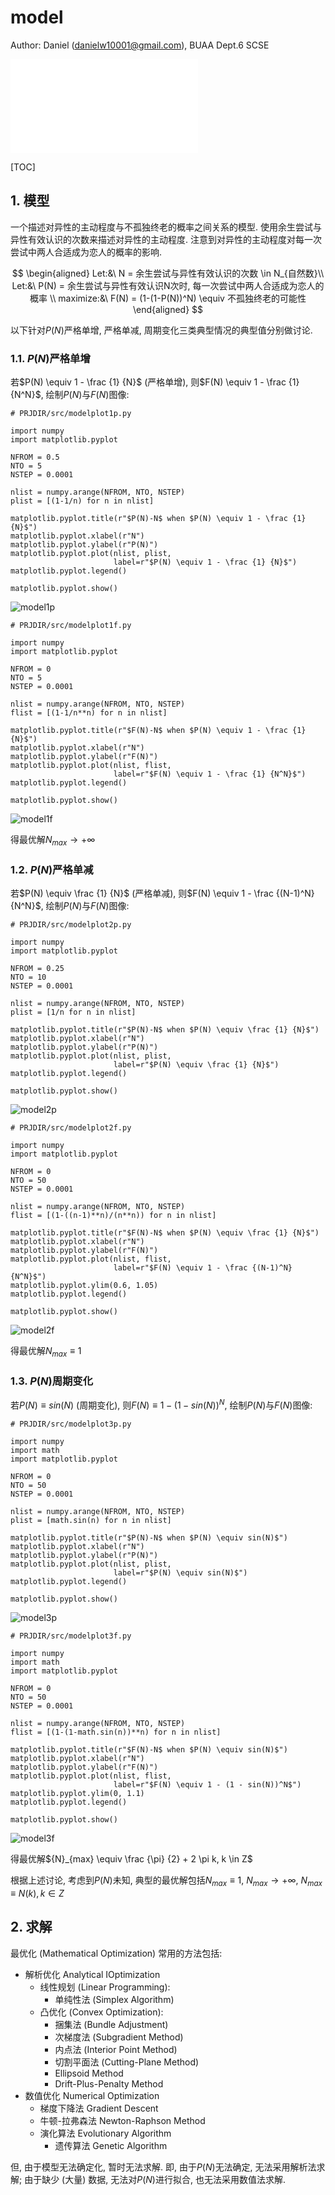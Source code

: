 # model

Author: Daniel (danielw10001@gmail.com), BUAA Dept.6 SCSE

![Rendered PDF](README.pdf)

[TOC]

## 1. 模型

一个描述对异性的主动程度与不孤独终老的概率之间关系的模型. 使用余生尝试与异性有效认识的次数来描述对异性的主动程度.
注意到对异性的主动程度对每一次尝试中两人合适成为恋人的概率的影响.

$$
\begin{aligned}
Let:&\ N = 余生尝试与异性有效认识的次数 \in N_{自然数}\\
Let:&\ P(N) = 余生尝试与异性有效认识N次时, 每一次尝试中两人合适成为恋人的概率 \\
maximize:&\ F(N) = (1-(1-P(N))^N) \equiv 不孤独终老的可能性
\end{aligned}
$$

以下针对$P(N)$严格单增, 严格单减, 周期变化三类典型情况的典型值分别做讨论.

### 1.1. $P(N)$严格单增

若$P(N) \equiv 1 - \frac {1} {N}$ (严格单增), 则$F(N) \equiv 1 - \frac {1} {N^N}$, 绘制$P(N)$与$F(N)$图像:

```python3
# PRJDIR/src/modelplot1p.py

import numpy
import matplotlib.pyplot

NFROM = 0.5
NTO = 5
NSTEP = 0.0001

nlist = numpy.arange(NFROM, NTO, NSTEP)
plist = [(1-1/n) for n in nlist]

matplotlib.pyplot.title(r"$P(N)-N$ when $P(N) \equiv 1 - \frac {1} {N}$")
matplotlib.pyplot.xlabel(r"N")
matplotlib.pyplot.ylabel(r"P(N)")
matplotlib.pyplot.plot(nlist, plist,
                       label=r"$P(N) \equiv 1 - \frac {1} {N}$")
matplotlib.pyplot.legend()

matplotlib.pyplot.show()
```

![model1p](./pic/model1p.png)

```python3
# PRJDIR/src/modelplot1f.py

import numpy
import matplotlib.pyplot

NFROM = 0
NTO = 5
NSTEP = 0.0001

nlist = numpy.arange(NFROM, NTO, NSTEP)
flist = [(1-1/n**n) for n in nlist]

matplotlib.pyplot.title(r"$F(N)-N$ when $P(N) \equiv 1 - \frac {1} {N}$")
matplotlib.pyplot.xlabel(r"N")
matplotlib.pyplot.ylabel(r"F(N)")
matplotlib.pyplot.plot(nlist, flist,
                       label=r"$F(N) \equiv 1 - \frac {1} {N^N}$")
matplotlib.pyplot.legend()

matplotlib.pyplot.show()
```

![model1f](./pic/model1f.png)

得最优解${N}_{max} \to + \infty$

### 1.2. $P(N)$严格单减

若$P(N) \equiv \frac {1} {N}$ (严格单减), 则$F(N) \equiv 1 - \frac {(N-1)^N} {N^N}$, 绘制$P(N)$与$F(N)$图像:

```python3
# PRJDIR/src/modelplot2p.py

import numpy
import matplotlib.pyplot

NFROM = 0.25
NTO = 10
NSTEP = 0.0001

nlist = numpy.arange(NFROM, NTO, NSTEP)
plist = [1/n for n in nlist]

matplotlib.pyplot.title(r"$P(N)-N$ when $P(N) \equiv \frac {1} {N}$")
matplotlib.pyplot.xlabel(r"N")
matplotlib.pyplot.ylabel(r"P(N)")
matplotlib.pyplot.plot(nlist, plist,
                       label=r"$P(N) \equiv \frac {1} {N}$")
matplotlib.pyplot.legend()

matplotlib.pyplot.show()
```

![model2p](./pic/model2p.png)

```python3
# PRJDIR/src/modelplot2f.py

import numpy
import matplotlib.pyplot

NFROM = 0
NTO = 50
NSTEP = 0.0001

nlist = numpy.arange(NFROM, NTO, NSTEP)
flist = [(1-((n-1)**n)/(n**n)) for n in nlist]

matplotlib.pyplot.title(r"$F(N)-N$ when $P(N) \equiv \frac {1} {N}$")
matplotlib.pyplot.xlabel(r"N")
matplotlib.pyplot.ylabel(r"F(N)")
matplotlib.pyplot.plot(nlist, flist,
                       label=r"$F(N) \equiv 1 - \frac {(N-1)^N} {N^N}$")
matplotlib.pyplot.ylim(0.6, 1.05)
matplotlib.pyplot.legend()

matplotlib.pyplot.show()
```

![model2f](./pic/model2f.png)

得最优解${N}_{max} \equiv 1$

### 1.3. $P(N)$周期变化

若$P(N) \equiv sin(N)$ (周期变化), 则$F(N) \equiv 1 - (1 - sin(N))^N$, 绘制$P(N)$与$F(N)$图像:

```python3
# PRJDIR/src/modelplot3p.py

import numpy
import math
import matplotlib.pyplot

NFROM = 0
NTO = 50
NSTEP = 0.0001

nlist = numpy.arange(NFROM, NTO, NSTEP)
plist = [math.sin(n) for n in nlist]

matplotlib.pyplot.title(r"$P(N)-N$ when $P(N) \equiv sin(N)$")
matplotlib.pyplot.xlabel(r"N")
matplotlib.pyplot.ylabel(r"P(N)")
matplotlib.pyplot.plot(nlist, plist,
                       label=r"$P(N) \equiv sin(N)$")
matplotlib.pyplot.legend()

matplotlib.pyplot.show()
```

![model3p](./pic/model3p.png)

```python3
# PRJDIR/src/modelplot3f.py

import numpy
import math
import matplotlib.pyplot

NFROM = 0
NTO = 50
NSTEP = 0.0001

nlist = numpy.arange(NFROM, NTO, NSTEP)
flist = [(1-(1-math.sin(n))**n) for n in nlist]

matplotlib.pyplot.title(r"$F(N)-N$ when $P(N) \equiv sin(N)$")
matplotlib.pyplot.xlabel(r"N")
matplotlib.pyplot.ylabel(r"F(N)")
matplotlib.pyplot.plot(nlist, flist,
                       label=r"$F(N) \equiv 1 - (1 - sin(N))^N$")
matplotlib.pyplot.ylim(0, 1.1)
matplotlib.pyplot.legend()

matplotlib.pyplot.show()
```

![model3f](./pic/model3f.png)

得最优解${N}_{max} \equiv \frac {\pi} {2} + 2 \pi k, k \in Z$

根据上述讨论, 考虑到$P(N)$未知, 典型的最优解包括$N_{max} \equiv 1$, $N_{max} \to + \infty$, $N_{max} \equiv N(k), k \in Z$

## 2. 求解

最优化 (Mathematical Optimization) 常用的方法包括:

- 解析优化 Analytical IOptimization
    - 线性规划 (Linear Programming):
        - 单纯性法 (Simplex Algorithm)
    - 凸优化 (Convex Optimization):
        - 捆集法 (Bundle Adjustment)
        - 次梯度法 (Subgradient Method)
        - 内点法 (Interior Point Method)
        - 切割平面法 (Cutting-Plane Method)
        - Ellipsoid Method
        - Drift-Plus-Penalty Method
- 数值优化 Numerical Optimization
    - 梯度下降法 Gradient Descent
    - 牛顿-拉弗森法 Newton-Raphson Method
    - 演化算法 Evolutionary Algorithm
        - 遗传算法 Genetic Algorithm

但, 由于模型无法确定化, 暂时无法求解.
即, 由于$P(N)$无法确定, 无法采用解析法求解; 由于缺少 (大量) 数据, 无法对$P(N)$进行拟合, 也无法采用数值法求解.
